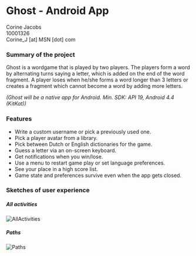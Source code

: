 # Ghost - Android App

Corine Jacobs   
10001326   
Corine_J [at] MSN [dot] com   

### Summary of the project
Ghost is a wordgame that is played by two players. The players form a word by alternating turns saying a letter, which is added on the end of the word fragment. A player loses when he/she forms a word longer than 3 letters or creates a fragment which cannot become a word by adding more letters.
   
*(Ghost will be a native app for Android. Min. SDK: API 19, Android 4.4 (KitKat))*

### Features
- Write a custom username or pick a previously used one.
- Pick a player avatar from a library.
- Pick between Dutch or English dictionaries for the game.
- Guess a letter via an on-screen keyboard.
- Get notifications when you win/lose.
- Use a menu to restart game play or set language preferences.
- See your place in a high score list.
- Game state and preferences survive even when the app gets closed.

### Sketches of user experience
##### All activities  
![AllActivities](/doc/AllActivities.jpg)
##### Paths  
![Paths](/doc/Paths.jpg)
